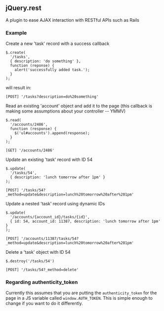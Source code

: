 ## jQuery.rest ##

A plugin to ease AJAX interaction with RESTful APIs such as Rails

### Example ###

Create a new 'task' record with a success callback

    $.create(
      '/tasks',
      { description: 'do something' },
      function (reponse) {
        alert('successfully added task.');
      }
    );

will result in:

    [POST] '/tasks?description=do%20something'
    
Read an existing 'account' object and add it to the page (this callback is making some assumptions about your controller -- YMMV)

    $.read(
      '/accounts/2486',
      function (response) {
        $('ul#accounts').append(response);
      }
    );
    
    [GET] '/accounts/2486'

Update an existing 'task' record with ID 54

    $.update(
      '/tasks/54',
      { description: 'lunch tomorrow after 1pm' }
    );
    
    [POST] '/tasks/54?_method=update&description=lunch%20tomorrow%20after%201pm'

Update a nested 'task' record using dynamic IDs

    $.update(
      '/accounts/{account_id}/tasks/{id}',
      { id: 54, account_id: 11387, description: 'lunch tomorrow after 1pm' }
    );
    
    [POST] '/accounts/11387/tasks/54?_method=update&description=lunch%20tomorrow%20after%201pm'

Delete a 'task' object with ID 54

    $.destroy('/tasks/54')
    
    [POST] '/tasks/54?_method=delete'

### Regarding authenticity_token ###

Currently this assumes that you are putting the `authenticity_token` for the page in a JS variable called `window.AUTH_TOKEN`. This is simple enough to change if you want to do it differently.